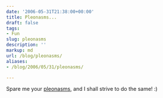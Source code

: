 ```yaml
---
date: '2006-05-31T21:38:00+00:00'
title: Pleonasms...
draft: false
tags:
- Fun
slug: pleonasms
description: ''
markup: md
url: /blog/pleonasms/
aliases:
- /blog/2006/05/31/pleonasms/

---
```


Spare me your [pleonasms](http://dictionary.reference.com/wordoftheday/archive/2006/05/31.html), and I shall strive to do the same! :)